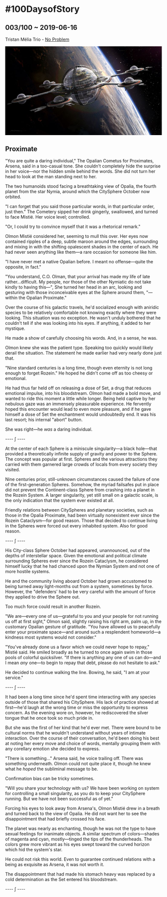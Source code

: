 # #100DaysofStory

## 003/100 ~ 2019-06-16

Tristan Mélia Trio - [No Problem](https://youtu.be/LZAft3xmwyE)

![Proximate Visual Inspiration - Observation Station](003-proximate.jpg)

## Proximate

"You are quite a daring individual," The Opalian Cometus for Proximates, Arsena, said in a too-casual tone. She couldn't completely hide the surprise in her voice—nor the hidden smile behind the words. She did not turn her head to look at the man standing next to her.

The two humanoids stood facing a breathtaking view of Opalia, the fourth planet from the star Nymia, around which the CitySphere October now orbited. 

"I can forget that you said those particular words, in that particular order, just then." The Cometery sipped her drink gingerly, swallowed, and turned to face Mistié. Her voice level; controlled.

"Or, I could try to convince myself that it was a rhetorical remark." 

Olmon Mistié considered her, seeming to mull this over. Her eyes now contained ripples of a deep, subtle maroon around the edges, surrounding and mixing in with the shifting opalescent shades in the center of each. He had never seen anything like them—a rare occasion for someone like him.

"I have never met a native Opalian before. I meant no offense—quite the opposite, in fact."

"You understand, C.O. Olman, that your arrival has made my life of late rather...difficult. My people, nor those of the other Nymiatic do not take kindly to having this—", She turned her head in an arc, looking and gesturing with those inconceivable eyes at the Sphere around them, "—within the Opalian Proximate."

Over the course of his galactic travels, he'd socialized enough with aniridic species to be relatively comfortable not knowing exactly where they were looking. This situation was no exception. He wasn't unduly bothered that he couldn't tell if she was looking into his eyes. If anything, it added to her mystique.

He made a show of carefully choosing his words. And, in a sense, he was.

Olmon knew she was the patient type. Speaking too quickly would likely derail the situation. The statement he made earlier had very nearly done just that.

"Nine standard centuries is a long time, though even eternity is not long enough to forget Rozein." He hoped he didn't come off as too cheesy or emotional.

He had thus far held off on releasing a dose of Set, a drug that reduces emotional impulse, into his bloodstream. Olmon had made a bold move, and wanted to ride this moment a little while longer. Being held captive by her nebulous gaze was an immensely pleasurable experience. He fervently hoped this encounter would lead to even more pleasure, and if he gave himself a dose of Set the enchantment would undoubtedly end. It was his last resort; his internal "abort" button.

She was right—he _was_ a daring individual.

---- ∫ ----

At the center of each Sphere is a miniscule singularity—a black hole—that provided a theoretically infinite supply of gravity and power to the Sphere. The concept was popular at first. Spheres and the various attractions they carried with them garnered large crowds of locals from every society they visited.

Nine centuries prior, still-unknown circumstances caused the failure of one of the first-generation Spheres. Somehow, the myriad failsafes put in place did not prevent the Continent-class Sphere from crashing into a planet in the Rozein System. A larger singularity, yet still small on a galactic scale, is the only indication that the system ever existed at all.

Friendly relations between CitySpheres and planetary societies, such as those in the Opalia Proximate, had been virtually nonexistent ever since the Rozein Cataclysm—for good reason. Those that decided to continue living in the Spheres were forced out every inhabited system. Also for good reason.

---- ∫ ----

His City-class Sphere October had appeared, unannounced, out of the depths of interstellar space. Given the emotional and political climate surrounding Spheres ever since the Rozein Cataclysm, he considered himself lucky that he had chanced upon the Nymian System and not one of more hostile systems. 

He and the community living aboard October had grown accustomed to being turned away light-months out from a system, sometimes by force. However, the "defenders' had to be very careful with the amount of force they applied to drive the Sphere out.

Too much force could result in another Rozein.

"We are—every one of us—grateful to you and your people for not running us off at first sight," Olmon said, slightly raising his right arm, palm up, in the customary Opalian gesture of gratitude. "You have allowed us to peacefully enter your proximate space—and around such a resplendent homeworld—a kindness most systems would not consider."

"You've already done us a favor which we could never hope to repay," Mistié said. He smiled broadly as he turned to once again swim in those pools of colorful quicksilver. "If there is anything any one of us can do—and I mean _any_ one—to begin to repay that debt, please do not hesitate to ask."

He decided to continue walking the line. Bowing, he said, "I am at your service."

---- ∫ ----

It had been a long time since he'd spent time interacting with any species outside of those that shared his CitySphere. His lack of practice showed at first—he'd laugh at the wrong time or miss the opportunity to express concern. As the evening wore on, however, he rediscovered the silver tongue that he once took so much pride in.

But she was the first of her kind that he'd ever met. There were bound to be cultural norms that he wouldn't understand without years of intimate interaction. Over the course of their conversation, he'd been doing his best at noting her every move and choice of words, mentally grouping them with any corellary emotion she decided to express.

"There is something..." Arsena said, he voice trailing off. There was something underneath. Olmon could not quite place it, though he knew what he _hoped_ the subliminal message to be.

Confirmation bias can be tricky sometimes.

"Will you share your technology with us? We have been working on system for controlling a small singularity, as you do to keep your CitySphere running. But we have not been successful as of yet."

Forcing his eyes to look away from Arsena's, Olmon Mistié drew in a breath and turned back to the view of Opalia. He did not want her to see the disappointment that had briefly crossed his face. 

The planet was nearly as enchanting, though he was not the type to have sexual feelings for inanimate objects. A similar spectrum of colors—shades of magenta and cyan, mostly—tinged the tips of the thunderheads. The colors grew more vibrant as his eyes swept toward the curved horizon which hid the system's star.

He could not risk this world. Even to guarantee continued relations with a being as exquisite as Arsena, it was not worth it.

The disappointment that had made his stomach heavy was replaced by a cold determination as the Set entered his bloodstream.

---- ∫ ----
